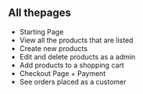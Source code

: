 ## All thepages

- Starting Page
- View all the products that are listed
- Create new products
- Edit and delete products as a admin
- Add products to a shopping cart
- Checkout Page + Payment
- See orders placed as a customer 
